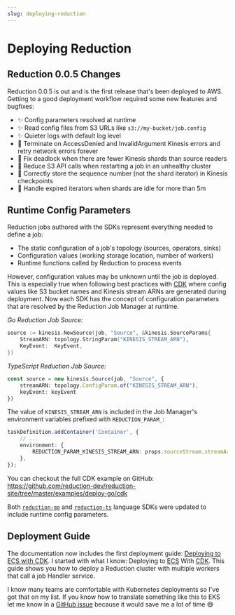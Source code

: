 ```yaml
---
slug: deploying-reduction
---
```


# Deploying Reduction

## Reduction 0.0.5 Changes

Reduction 0.0.5 is out and is the first release that's been deployed to AWS.
Getting to a good deployment workflow required some new features and bugfixes:
- ✨ Config parameters resolved at runtime
- ✨ Read config files from S3 URLs like `s3://my-bucket/job.config`
- ✨ Quieter logs with default log level
- 🐛 Terminate on AccessDenied and InvalidArgument Kinesis errors and retry
  network errors forever
- 🐛 Fix deadlock when there are fewer Kinesis shards than source readers
- 🐛 Reduce S3 API calls when restarting a job in an unhealthy cluster
- 🐛 Correctly store the sequence number (not the shard iterator) in Kinesis checkpoints
- 🐛 Handle expired iterators when shards are idle for more than 5m

<!-- truncate -->

## Runtime Config Parameters

Reduction jobs authored with the SDKs represent everything needed to define a job:
- The static configuration of a job's topology (sources, operators, sinks)
- Configuration values (working storage location, number of workers)
- Runtime functions called by Reduction to process events

However, configuration values may be unknown until the job is deployed. This is
especially true when following best practices with [CDK][cdk] where config
values like S3 bucket names and Kinesis stream ARNs are generated during
deployment. Now each SDK has the concept of configuration parameters that are
resolved by the Reduction Job Manager at runtime.

_Go Reduction Job Source:_
```go
source := kinesis.NewSource(job, "Source", &kinesis.SourceParams{
    StreamARN: topology.StringParam("KINESIS_STREAM_ARN"),
    KeyEvent:  KeyEvent,
})
```

_TypeScript Reduction Job Source:_
```typescript
const source = new kinesis.Source(job, "Source", {
    streamARN: topology.ConfigParam.of("KINESIS_STREAM_ARN"),
    keyEvent: keyEvent
})
```

The value of `KINESIS_STREAM_ARN` is included in the Job Manager's environment
variables prefixed with `REDUCTION_PARAM_`:

```ts
taskDefinition.addContainer('Container', {
    // ...
    environment: {
        REDUCTION_PARAM_KINESIS_STREAM_ARN: props.sourceStream.streamArn,
    },
});
```

You can checkout the full CDK example on GitHub: https://github.com/reduction-dev/reduction-site/tree/master/examples/deploy-go/cdk

Both [`reduction-go`][reduction-go] and [`reduction-ts`][reduction-ts] language SDKs were updated to include
runtime config parameters.

## Deployment Guide

The documentation now includes the first deployment guide: [Deploying to ECS
with CDK]. I started with what I know: Deploying to [ECS] With [CDK].
This guide shows you how to deploy a Reduction cluster with multiple workers
that call a job Handler service.

I know many teams are comfortable with Kubernetes deployments so I've got that
on my list. If you know how to translate something like this to EKS let me know
in a [GitHub issue][new-issue] because it would save me a lot of time 😅

[CDK]: https://aws.amazon.com/cdk/
[reduction-go]: https://github.com/reduction-dev/reduction-go
[reduction-ts]: https://github.com/reduction-dev/reduction-ts
[ECS]: https://aws.amazon.com/ecs/
[new-issue]: https://github.com/reduction-dev/reduction/issues/new
[Deploying to ECS with CDK]: http://localhost:3000/docs/guides/deploy/cdk-ecs/
